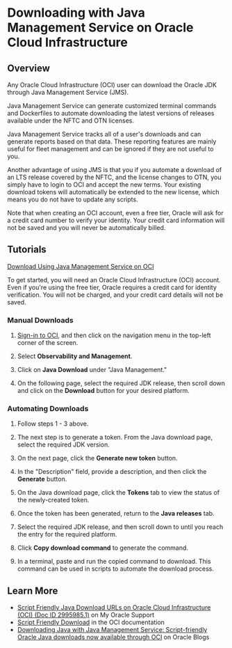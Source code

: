 # Downloading with Java Management Service on Oracle Cloud Infrastructure

## Overview
Any Oracle Cloud Infrastructure (OCI) user can download the Oracle JDK through Java Management Service (JMS).

Java Management Service can generate customized terminal commands and Dockerfiles to automate downloading the latest versions of releases available under the NFTC and OTN licenses.

Java Management Service tracks all of a user's downloads and can generate reports based on that data. These reporting features are mainly useful for fleet management and can be ignored if they are not useful to you.

Another advantage of using JMS is that you if you automate a download of an LTS release covered by the NFTC, and the license changes to OTN, you simply have to login to OCI and accept the new terms. Your existing download tokens will automatically be extended to the new license, which means you do not have to update any scripts.

Note that when creating an OCI account, even a free tier, Oracle will ask for a credit card number to verify your identity. Your credit card information will not be saved and you will never be automatically billed.

## Tutorials
[Download Using Java Management Service on OCI](videohub:1_5oyb4ujr)

To get started, you will need an Oracle Cloud Infrastructure (OCI) account. Even if you're using the free tier, Oracle requires a credit card for identity verification. 
You will not be charged, and your credit card details will not be saved.

### Manual Downloads
1. [Sign-in to OCI](https://www.oracle.com/cloud/sign-in.html), and then click on the navigation menu in the top-left corner of the screen.

2. Select **Observability and Management**.

3. Click on **Java Download** under "Java Management."

4. On the following page, select the required JDK release, then scroll down and click on the **Download** button for your desired platform.

### Automating Downloads
1. Follow steps 1 - 3 above.

2. The next step is to generate a token. From the Java download page, select the required JDK version.

3. On the next page, click the **Generate new token** button.

4. In the "Description" field, provide a description, and then click the **Generate** button.

5. On the Java download page, click the **Tokens** tab to view the status of the newly-created token.

6. Once the token has been generated, return to the **Java releases** tab.

7. Select the required JDK release, and then scroll down to until you reach the entry for the required platform.

8. Click **Copy download command** to generate the command.

9. In a terminal, paste and run the copied command to download. This command can be used in scripts to automate the download process.


## Learn More
- [Script Friendly Java Download URLs on Oracle Cloud Infrastructure (OCI) (Doc ID 2995985.1)](https://support.oracle.com/epmos/faces/DocumentDisplay?id=2995985.1) on My Oracle Support
- [Script Friendly Download](https://docs.oracle.com/en-us/iaas/jms/doc/script-friendly-download.html#GUID-ADF04E11-3721-4D6D-8C61-E9418D926B48) in the OCI documentation
- [Downloading Java with Java Management Service: Script-friendly Oracle Java downloads now available through OCI](https://blogs.oracle.com/java/post/java-download-now-available-on-ocii) on Oracle Blogs
